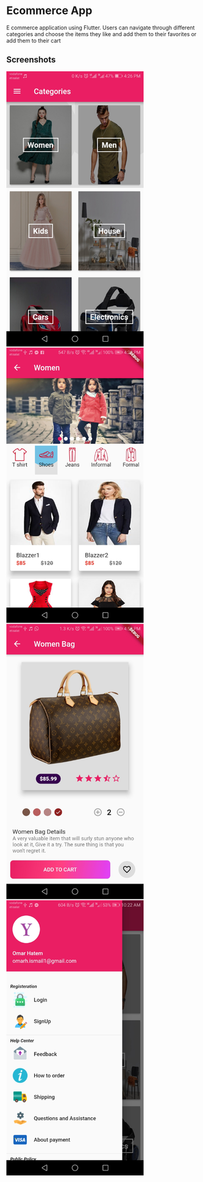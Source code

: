 # Ecommerce App

E commerce application using Flutter.
Users can navigate through different categories and choose the items they like and add them to their favorites or add them to their cart

## Screenshots

<img src="screenshots/categories.jpg" height="720px" >  <img src="screenshots/items.jpg" height="720px" >  <img src="screenshots/itemDetails.jpg" height="720px" >  <img src="screenshots/drawer2.jpg" height="720px" >  


